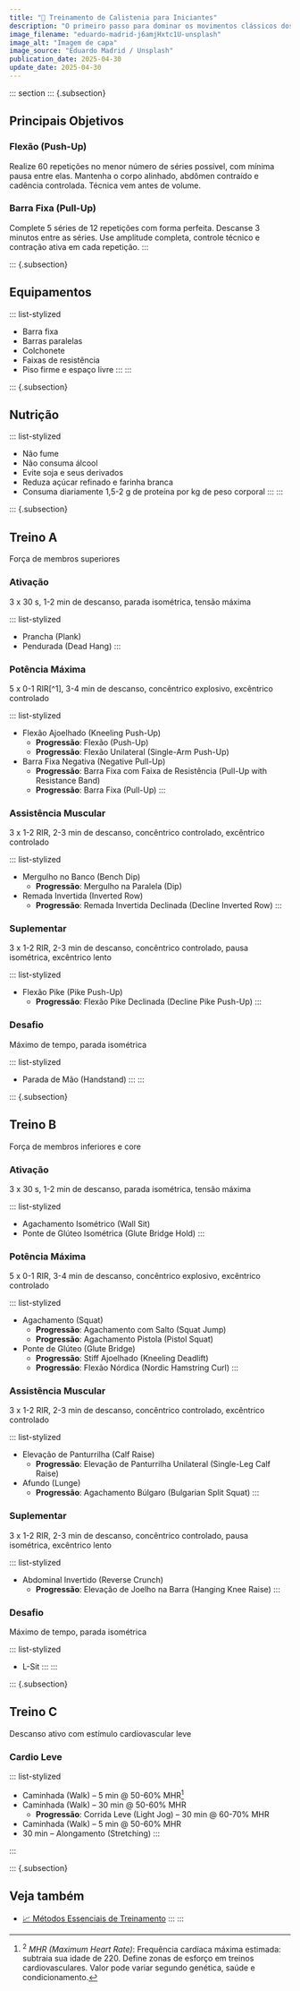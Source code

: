 ```yaml
---
title: "🤸 Treinamento de Calistenia para Iniciantes"
description: "O primeiro passo para dominar os movimentos clássicos dos protagonistas de anime."
image_filename: "eduardo-madrid-j6amjHxtc1U-unsplash"
image_alt: "Imagem de capa"
image_source: "Eduardo Madrid / Unsplash"
publication_date: 2025-04-30
update_date: 2025-04-30
---
```

::: section
::: {.subsection}
## Principais Objetivos

### Flexão (Push-Up)

Realize 60 repetições no menor número de séries possível, com mínima pausa entre elas. Mantenha o corpo alinhado, abdômen contraído e cadência controlada. Técnica vem antes de volume.

### Barra Fixa (Pull-Up)

Complete 5 séries de 12 repetições com forma perfeita. Descanse 3 minutos entre as séries. Use amplitude completa, controle técnico e contração ativa em cada repetição.
:::

::: {.subsection}
## Equipamentos

::: list-stylized
* Barra fixa
* Barras paralelas
* Colchonete
* Faixas de resistência
* Piso firme e espaço livre
:::
:::

::: {.subsection}
## Nutrição

::: list-stylized
* Não fume
* Não consuma álcool
* Evite soja e seus derivados
* Reduza açúcar refinado e farinha branca
* Consuma diariamente 1,5-2 g de proteína por kg de peso corporal
:::
:::

::: {.subsection}
<hgroup>
## Treino A
<p class="subheading">Força de membros superiores</p>
</hgroup>

### Ativação
<p class="subheading">3 x 30 s, 1-2 min de descanso, parada isométrica, tensão máxima</p>

::: list-stylized
* Prancha (Plank)
* Pendurada (Dead Hang)
:::

### Potência Máxima
<p class="subheading">5 x 0-1 RIR[^1], 3-4 min de descanso, concêntrico explosivo, excêntrico controlado</p>

[^1]: <sup>1</sup> _RIR (Reps in Reserve)_: Encerre a série com uma quantidade de repetições em reserva, sem atingir a falha – ou seja, quando você ainda conseguiria completar aquele número de repetições com forma perfeita. Garante estímulo eficaz com mínima fadiga, ideal para consistência e domínio técnico.

::: list-stylized
* Flexão Ajoelhado (Kneeling Push-Up)
  + **Progressão**: Flexão (Push-Up)
  + **Progressão**: Flexão Unilateral (Single-Arm Push-Up)
* Barra Fixa Negativa (Negative Pull-Up)
  + **Progressão**: Barra Fixa com Faixa de Resistência (Pull-Up with Resistance Band)
  + **Progressão**: Barra Fixa (Pull-Up)
:::

### Assistência Muscular
<p class="subheading">3 x 1-2 RIR, 2-3 min de descanso, concêntrico controlado, excêntrico controlado</p>

::: list-stylized
* Mergulho no Banco (Bench Dip)
  + **Progressão**: Mergulho na Paralela (Dip)
* Remada Invertida (Inverted Row)
  + **Progressão**: Remada Invertida Declinada (Decline Inverted Row)
:::

### Suplementar
<p class="subheading">3 x 1-2 RIR, 2-3 min de descanso, concêntrico controlado, pausa isométrica, excêntrico lento</p>

::: list-stylized
* Flexão Pike (Pike Push-Up)
  + **Progressão**: Flexão Pike Declinada (Decline Pike Push-Up)
:::

### Desafio
<p class="subheading">Máximo de tempo, parada isométrica</p>

::: list-stylized
* Parada de Mão (Handstand)
:::
:::

::: {.subsection}
<hgroup>
## Treino B
<p class="subheading">Força de membros inferiores e core</p>
</hgroup>

### Ativação
<p class="subheading">3 x 30 s, 1-2 min de descanso, parada isométrica, tensão máxima</p>

::: list-stylized
* Agachamento Isométrico (Wall Sit)
* Ponte de Glúteo Isométrica (Glute Bridge Hold)
:::

### Potência Máxima
<p class="subheading">5 x 0-1 RIR, 3-4 min de descanso, concêntrico explosivo, excêntrico controlado</p>

::: list-stylized
* Agachamento (Squat)
  + **Progressão**: Agachamento com Salto (Squat Jump)
  + **Progressão**: Agachamento Pistola (Pistol Squat)
* Ponte de Glúteo (Glute Bridge)
  + **Progressão**: Stiff Ajoelhado (Kneeling Deadlift)
  + **Progressão**: Flexão Nórdica (Nordic Hamstring Curl)
:::

### Assistência Muscular
<p class="subheading">3 x 1-2 RIR, 2-3 min de descanso, concêntrico controlado, excêntrico controlado</p>

::: list-stylized
* Elevação de Panturrilha (Calf Raise)
  + **Progressão**: Elevação de Panturrilha Unilateral (Single-Leg Calf Raise)
* Afundo (Lunge)
  + **Progressão**: Agachamento Búlgaro (Bulgarian Split Squat)
:::

### Suplementar
<p class="subheading">3 x 1-2 RIR, 2-3 min de descanso, concêntrico controlado, pausa isométrica, excêntrico lento</p>

::: list-stylized
* Abdominal Invertido (Reverse Crunch)
  + **Progressão**: Elevação de Joelho na Barra (Hanging Knee Raise)
:::

### Desafio
<p class="subheading">Máximo de tempo, parada isométrica</p>

::: list-stylized
* L-Sit
:::
:::

::: {.subsection}
<hgroup>
## Treino C
<p class="subheading">Descanso ativo com estímulo cardiovascular leve</p>
</hgroup>

### Cardio Leve

::: list-stylized
* Caminhada (Walk) – 5 min @ 50-60% MHR[^2]
* Caminhada (Walk) – 30 min @ 50-60% MHR
  + **Progressão**: Corrida Leve (Light Jog) – 30 min @ 60-70% MHR
* Caminhada (Walk) – 5 min @ 50-60% MHR
* 30 min – Alongamento (Stretching)
:::

[^2]: <sup>2</sup> _MHR (Maximum Heart Rate)_: Frequência cardíaca máxima estimada: subtraia sua idade de 220. Define zonas de esforço em treinos cardiovasculares. Valor pode variar segundo genética, saúde e condicionamento.

:::

::: {.subsection}
## Veja também
* [📈 Métodos Essenciais de Treinamento](/essential-training-methods/)
:::
:::
